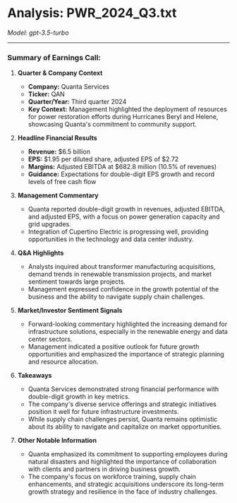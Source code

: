 # Analysis: PWR_2024_Q3.txt

*Model: gpt-3.5-turbo*

---

### Summary of Earnings Call:

1. **Quarter & Company Context**
   - **Company:** Quanta Services
   - **Ticker:** QAN
   - **Quarter/Year:** Third quarter 2024
   - **Key Context:** Management highlighted the deployment of resources for power restoration efforts during Hurricanes Beryl and Helene, showcasing Quanta's commitment to community support.

2. **Headline Financial Results**
   - **Revenue:** $6.5 billion
   - **EPS:** $1.95 per diluted share, adjusted EPS of $2.72
   - **Margins:** Adjusted EBITDA at $682.8 million (10.5% of revenues)
   - **Guidance:** Expectations for double-digit EPS growth and record levels of free cash flow

3. **Management Commentary**
   - Quanta reported double-digit growth in revenues, adjusted EBITDA, and adjusted EPS, with a focus on power generation capacity and grid upgrades.
   - Integration of Cupertino Electric is progressing well, providing opportunities in the technology and data center industry.

4. **Q&A Highlights**
   - Analysts inquired about transformer manufacturing acquisitions, demand trends in renewable transmission projects, and market sentiment towards large projects.
   - Management expressed confidence in the growth potential of the business and the ability to navigate supply chain challenges.

5. **Market/Investor Sentiment Signals**
   - Forward-looking commentary highlighted the increasing demand for infrastructure solutions, especially in the renewable energy and data center sectors.
   - Management indicated a positive outlook for future growth opportunities and emphasized the importance of strategic planning and resource allocation.

6. **Takeaways**
   - Quanta Services demonstrated strong financial performance with double-digit growth in key metrics.
   - The company's diverse service offerings and strategic initiatives position it well for future infrastructure investments.
   - While supply chain challenges persist, Quanta remains optimistic about its ability to navigate and capitalize on market opportunities.

7. **Other Notable Information**
   - Quanta emphasized its commitment to supporting employees during natural disasters and highlighted the importance of collaboration with clients and partners in driving business growth.
   - The company's focus on workforce training, supply chain enhancements, and strategic acquisitions underscore its long-term growth strategy and resilience in the face of industry challenges.